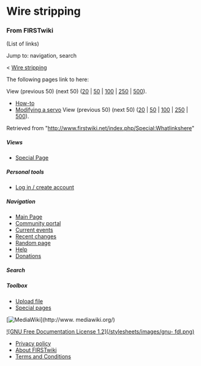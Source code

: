 # Wire stripping

### From FIRSTwiki

(List of links)

Jump to: navigation, search

&lt; [Wire stripping](/index.php?title=Wire_stripping&redirect=no "Wire
stripping" )  

The following pages link to here:

View (previous 50) (next 50)
([20](/index.php?title=Special:Whatlinkshere/Wire_stripping&limit=20&from=0
"Special:Whatlinkshere/Wire stripping" ) |
[50](/index.php?title=Special:Whatlinkshere/Wire_stripping&limit=50&from=0
"Special:Whatlinkshere/Wire stripping" ) |
[100](/index.php?title=Special:Whatlinkshere/Wire_stripping&limit=100&from=0
"Special:Whatlinkshere/Wire stripping" ) |
[250](/index.php?title=Special:Whatlinkshere/Wire_stripping&limit=250&from=0
"Special:Whatlinkshere/Wire stripping" ) |
[500](/index.php?title=Special:Whatlinkshere/Wire_stripping&limit=500&from=0
"Special:Whatlinkshere/Wire stripping" )).

  * [How-to](/index.php/How-to "How-to" )
  * [Modifying a servo](/index.php/Modifying_a_servo "Modifying a servo" )
View (previous 50) (next 50)
([20](/index.php?title=Special:Whatlinkshere/Wire_stripping&limit=20&from=0
"Special:Whatlinkshere/Wire stripping" ) |
[50](/index.php?title=Special:Whatlinkshere/Wire_stripping&limit=50&from=0
"Special:Whatlinkshere/Wire stripping" ) |
[100](/index.php?title=Special:Whatlinkshere/Wire_stripping&limit=100&from=0
"Special:Whatlinkshere/Wire stripping" ) |
[250](/index.php?title=Special:Whatlinkshere/Wire_stripping&limit=250&from=0
"Special:Whatlinkshere/Wire stripping" ) |
[500](/index.php?title=Special:Whatlinkshere/Wire_stripping&limit=500&from=0
"Special:Whatlinkshere/Wire stripping" )).

Retrieved from "<http://www.firstwiki.net/index.php/Special:Whatlinkshere>"

##### Views

  * [Special Page](/index.php/Special:Whatlinkshere/Wire_stripping)

##### Personal tools

  * [Log in / create account](/index.php?title=Special:Userlogin&returnto=Special:Whatlinkshere)

[](/index.php/Main_Page "Main Page" )

##### Navigation

  * [Main Page](/index.php/Main_Page)
  * [Community portal](/index.php/FIRSTwiki:Community_portal)
  * [Current events](/index.php/Current_events)
  * [Recent changes](/index.php/Special:Recentchanges)
  * [Random page](/index.php/Special:Random)
  * [Help](/index.php/Help:Contents)
  * [Donations](/index.php/FIRSTwiki:Site_support)

##### Search



##### Toolbox

  * [Upload file](/index.php/Special:Upload)
  * [Special pages](/index.php/Special:Specialpages)

[![MediaWiki](/skins/common/images/poweredby_mediawiki_88x31.png)](http://www.
mediawiki.org/)

[![GNU Free Documentation License 1.2](/stylesheets/images/gnu-
fdl.png)](http://www.gnu.org/copyleft/fdl.html)

  * [Privacy policy](/index.php/FIRSTwiki:Privacy_policy "FIRSTwiki:Privacy policy" )
  * [About FIRSTwiki](/index.php/FIRSTwiki:About "FIRSTwiki:About" )
  * [Terms and Conditions](/index.php/FIRSTwiki:Terms_and_conditions "FIRSTwiki:Terms and conditions" )

